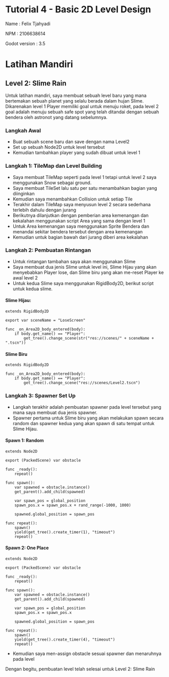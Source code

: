 # Tutorial 4 - Basic 2D Level Design

Name : Felix Tjahyadi

NPM : 2106638614

Godot version : 3.5

# Latihan Mandiri
## Level 2: Slime Rain

Untuk latihan mandiri, saya membuat sebuah level baru yang mana bertemakan sebuah planet yang selalu berada dalam hujan Slime. Dikarenakan level 1 Player memiliki goal untuk menuju roket, pada level 2 goal adalah menuju sebuah safe spot yang telah ditandai dengan sebuah bendera oleh astronot yang datang sebelumnya.

### Langkah Awal
- Buat sebuah scene baru dan save dengan nama Level2
- Set up sebuah Node2D untuk level tersebut
- Kemudian tambahkan player yang sudah dibuat untuk level 1

### Langkah 1: TileMap dan Level Building
- Saya membuat TileMap seperti pada level 1 tetapi untuk level 2 saya menggunakan Snow sebagai ground.
- Saya membuat TileSet lalu satu per satu menambahkan bagian yang diinginkan
- Kemudian saya menambahkan Collision untuk setiap Tile
- Terakhir dalam TileMap saya menyusun level 2 secara sederhana terlebih dahulu dengan jurang
- Berikutnya dilanjutkan dengan pemberian area kemenangan dan kekalahan menggunakan script Area yang sama dengan level 1
- Untuk Area kemenangan saya menggunakan Sprite Bendera dan menandai sekitar bendera tersebut dengan area kemenangan
- Kemudian untuk bagian bawah dari jurang diberi area kekalahan

### Langkah 2: Pembuatan Rintangan
- Untuk rintangan tambahan saya akan menggunakan Slime
- Saya membuat dua jenis Slime untuk level ini, Slime Hijau yang akan menyebabkan Player lose, dan Slime biru yang akan me-reset Player ke awal level 2
- Untuk kedua Slime saya menggunakan RigidBody2D, berikut script untuk kedua slime.

#### Slime Hijau:

```
extends RigidBody2D

export var sceneName = "LoseScreen"

func _on_Area2D_body_entered(body):
	if body.get_name() == "Player":
		get_tree().change_scene(str("res://scenes/" + sceneName + ".tscn"))
```

#### Slime Biru
```
extends RigidBody2D

func _on_Area2D_body_entered(body):
	if body.get_name() == "Player":
		get_tree().change_scene("res://scenes/Level2.tscn")
```

### Langkah 3: Spawner Set Up
- Langkah terakhir adalah pembuatan spawner pada level tersebut yang mana saya membuat dua jenis spawner. 
- Spawner pertama untuk Slime biru yang akan melakukan spawn secara random dan spawner kedua yang akan spawn di satu tempat untuk Slime Hijau.

#### Spawn 1: Random
```
extends Node2D

export (PackedScene) var obstacle

func _ready():
	repeat()

func spawn():
	var spawned = obstacle.instance()
	get_parent().add_child(spawned)

	var spawn_pos = global_position
	spawn_pos.x = spawn_pos.x + rand_range(-1000, 1000)

	spawned.global_position = spawn_pos

func repeat():
	spawn()
	yield(get_tree().create_timer(1), "timeout")
	repeat()
```
#### Spawn 2: One Place
```
extends Node2D

export (PackedScene) var obstacle

func _ready():
	repeat()

func spawn():
	var spawned = obstacle.instance()
	get_parent().add_child(spawned)

	var spawn_pos = global_position
	spawn_pos.x = spawn_pos.x

	spawned.global_position = spawn_pos

func repeat():
	spawn()
	yield(get_tree().create_timer(4), "timeout")
	repeat()
```
- Kemudian saya men-assign obstacle sesuai spawner dan menaruhnya pada level

Dengan begitu, pembuatan level telah selesai untuk Level 2: Slime Rain